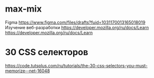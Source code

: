 # max-mix
Figma
https://www.figma.com/files/drafts?fuid=1031170013165018019
Изучение веб-разработки https://developer.mozilla.org/ru/docs/Learn
	https://developer.mozilla.org/ru/docs/Learn
# 30 CSS селекторов
https://code.tutsplus.com/ru/tutorials/the-30-css-selectors-you-must-memorize--net-16048
